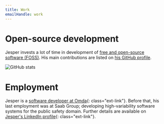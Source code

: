 ```yaml
---
title: Work
emailHandle: work
---
```

# Open-source development
Jesper invests a lot of time in development of [free and open-source software (FOSS)](https://en.wikipedia.org/wiki/Free_and_open-source_software). His main contributions are listed on [his GitHub profile](https://github.com/jesperolsson-se).

![GitHub stats](https://github-readme-stats.vercel.app/api?username=jesperolsson-se&show_icons=true&text_bold=false&title_color=118C4F&icon_color=118C4F)

# Employment
Jesper is a [software developer at Omda](https://omda.com/){: class="ext-link"}. Before that, his last employment was at Saab Group; developing high-variability software systems for the public safety domain. Further details are available on [Jesper's LinkedIn profile](https://www.linkedin.com/in/jespolss/){: class="ext-link"}.
